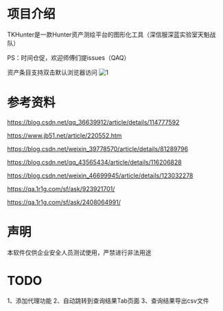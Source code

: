# 项目介绍 
TKHunter是一款Hunter资产测绘平台的图形化工具（深信服深蓝实验室天魁战队）

PS：时间仓促，欢迎师傅们提issues（QAQ）

资产条目支持双击默认浏览器访问
![1](https://user-images.githubusercontent.com/113674835/190614605-fdd118e1-bb50-4ff8-9ee3-b12364eba497.png)

# 参考资料

https://blog.csdn.net/qq_36639912/article/details/114777592

https://www.jb51.net/article/220552.htm

https://blog.csdn.net/weixin_39778570/article/details/81289796

https://blog.csdn.net/qq_43565434/article/details/116206828

https://blog.csdn.net/weixin_46699945/article/details/123032278

https://qa.1r1g.com/sf/ask/923921701/

https://qa.1r1g.com/sf/ask/2408064991/

# 声明
本软件仅供企业安全人员测试使用，严禁进行非法用途

# TODO
1、添加代理功能
2、自动跳转到查询结果Tab页面
3、查询结果导出csv文件
